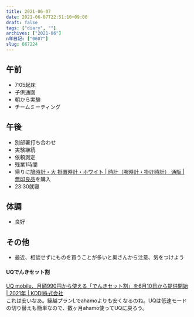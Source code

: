 ```yaml
---
title: 2021-06-07
date: 2021-06-07T22:51:10+09:00
draft: false
tags: ["diary", ""]
archives: ["2021-06"]
n年日記: ["0607"]
slug: 667224
---
```

## 午前
- 7:05起床
- 子供通園
- 朝から実験
- チームミーティング
## 午後
- 別部署打ち合わせ
- 実験継続
- 依頼測定
- 残業1時間
- 帰りに[鳩時計・大 掛置時計・ホワイト | 時計（腕時計・掛け時計） 通販 | 無印良品](https://www.muji.com/jp/ja/store/cmdty/detail/4547315832606)を購入
- 23:30就寝
## 体調
- 良好
## その他
- 最近、相談せずにものを買うことが多いと奥さんから注意、気をつけよう
#### UQでんきセット割  
[UQ mobile、月額990円から使える「でんきセット割」を6月10日から提供開始 | 2021年 | KDDI株式会社](https://news.kddi.com/kddi/corporate/newsrelease/2021/06/07/5165.html)  
これは安いなあ。繰越プランLでahamoよりも安くなるのね。UQは低速モードの切り替えも簡単なので、数ヶ月ahamo使ってUQに戻ろう。